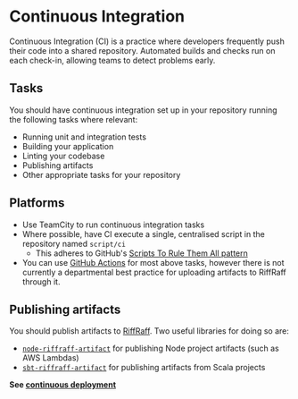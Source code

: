 Continuous Integration
====

Continuous Integration (CI) is a practice where developers frequently push their code into a shared repository. 
Automated builds and checks run on each check-in, allowing teams to detect problems early.

## Tasks

You should have continuous integration set up in your repository running the following tasks where relevant:
* Running unit and integration tests
* Building your application
* Linting your codebase
* Publishing artifacts
* Other appropriate tasks for your repository

## Platforms

* Use TeamCity to run continuous integration tasks
* Where possible, have CI execute a single, centralised script in the repository named `script/ci` 
    - This adheres to GitHub's [Scripts To Rule Them All pattern](https://github.com/github/scripts-to-rule-them-all)
* You can use [GitHub Actions](https://docs.github.com/en/actions) for most above tasks, however there is not currently a departmental best practice for uploading artifacts to RiffRaff through it.

## Publishing artifacts

You should publish artifacts to [RiffRaff](https://github.com/guardian/riff-raff). 
Two useful libraries for doing so are:
 
* [`node-riffraff-artifact`](https://www.npmjs.com/package/@guardian/node-riffraff-artifact) for publishing Node project artifacts (such as AWS Lambdas)
* [`sbt-riffraff-artifact`](https://github.com/guardian/sbt-riffraff-artifact) for publishing artifacts from Scala projects

**See [continuous deployment](continuous-deployment.md)**
